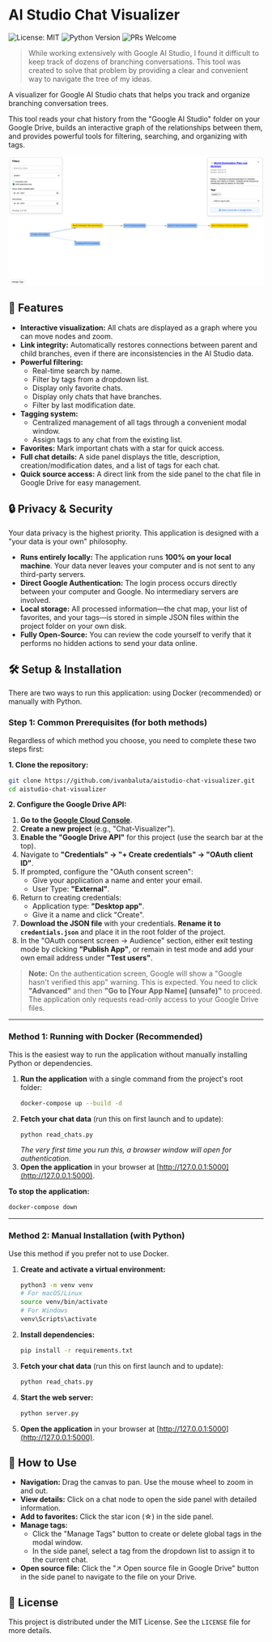 # AI Studio Chat Visualizer

![License: MIT](https://img.shields.io/badge/License-MIT-yellow.svg)
![Python Version](https://img.shields.io/badge/python-3.7+-blue.svg)
![PRs Welcome](https://img.shields.io/badge/PRs-welcome-brightgreen.svg)

> While working extensively with Google AI Studio, I found it difficult to keep track of dozens of branching conversations. This tool was created to solve that problem by providing a clear and convenient way to navigate the tree of my ideas.

A visualizer for Google AI Studio chats that helps you track and organize branching conversation trees.

This tool reads your chat history from the "Google AI Studio" folder on your Google Drive, builds an interactive graph of the relationships between them, and provides powerful tools for filtering, searching, and organizing with tags.

![alt text](screenshot.png)

## 🚀 Features

*   **Interactive visualization:** All chats are displayed as a graph where you can move nodes and zoom.
*   **Link integrity:** Automatically restores connections between parent and child branches, even if there are inconsistencies in the AI Studio data.
*   **Powerful filtering:**
    *   Real-time search by name.
    *   Filter by tags from a dropdown list.
    *   Display only favorite chats.
    *   Display only chats that have branches.
    *   Filter by last modification date.
*   **Tagging system:**
    *   Centralized management of all tags through a convenient modal window.
    *   Assign tags to any chat from the existing list.
*   **Favorites:** Mark important chats with a star for quick access.
*   **Full chat details:** A side panel displays the title, description, creation/modification dates, and a list of tags for each chat.
*   **Quick source access:** A direct link from the side panel to the chat file in Google Drive for easy management.

## 🔒 Privacy & Security

Your data privacy is the highest priority. This application is designed with a "your data is your own" philosophy.

*   **Runs entirely locally:** The application runs **100% on your local machine**. Your data never leaves your computer and is not sent to any third-party servers.
*   **Direct Google Authentication:** The login process occurs directly between your computer and Google. No intermediary servers are involved.
*   **Local storage:** All processed information—the chat map, your list of favorites, and your tags—is stored in simple JSON files within the project folder on your own disk.
*   **Fully Open-Source:** You can review the code yourself to verify that it performs no hidden actions to send your data online.

## 🛠️ Setup & Installation

There are two ways to run this application: using Docker (recommended) or manually with Python.

### Step 1: Common Prerequisites (for both methods)

Regardless of which method you choose, you need to complete these two steps first:

**1. Clone the repository:**

```bash
git clone https://github.com/ivanbaluta/aistudio-chat-visualizer.git
cd aistudio-chat-visualizer
```

**2. Configure the Google Drive API:**
1.  **Go to the [Google Cloud Console](https://console.cloud.google.com/)**.
2.  **Create a new project** (e.g., "Chat-Visualizer").
3.  **Enable the "Google Drive API"** for this project (use the search bar at the top).
4.  Navigate to **"Credentials" -> "+ Create credentials" -> "OAuth client ID"**.
5.  If prompted, configure the "OAuth consent screen":
    *   Give your application a name and enter your email.
    *   User Type: **"External"**.
6.  Return to creating credentials:
    *   Application type: **"Desktop app"**.
    *   Give it a name and click "Create".
7.  **Download the JSON file** with your credentials. **Rename it to `credentials.json`** and place it in the root folder of the project.
8. In the "OAuth consent screen -> Audience" section, either exit testing mode by clicking **"Publish App"**, or remain in test mode and add your own email address under **"Test users"**.

> **Note:** On the authentication screen, Google will show a "Google hasn't verified this app" warning. This is expected. You need to click **"Advanced"** and then **"Go to [Your App Name] (unsafe)"** to proceed. The application only requests read-only access to your Google Drive files.

---

### Method 1: Running with Docker (Recommended)

This is the easiest way to run the application without manually installing Python or dependencies.

1.  **Run the application** with a single command from the project's root folder:
    ```bash
    docker-compose up --build -d
    ```
2.  **Fetch your chat data** (run this on first launch and to update):
    ```bash
    python read_chats.py
    ```
    *The very first time you run this, a browser window will open for authentication.*
3.  **Open the application** in your browser at [http://127.0.0.1:5000](http://127.0.0.1:5000).

**To stop the application:**
```bash
docker-compose down
```

---

### Method 2: Manual Installation (with Python)

Use this method if you prefer not to use Docker.

1.  **Create and activate a virtual environment:**

    ```bash
    python3 -m venv venv
    # For macOS/Linux
    source venv/bin/activate
    # For Windows
    venv\Scripts\activate
    ```
2.  **Install dependencies:**
    ```bash
    pip install -r requirements.txt
    ```
3.  **Fetch your chat data** (run this on first launch and to update):
    ```bash
    python read_chats.py
    ```
4.  **Start the web server:**
    ```bash
    python server.py
    ```
5.  **Open the application** in your browser at [http://127.0.0.1:5000](http://127.0.0.1:5000).

## 📖 How to Use

*   **Navigation:** Drag the canvas to pan. Use the mouse wheel to zoom in and out.
*   **View details:** Click on a chat node to open the side panel with detailed information.
*   **Add to favorites:** Click the star icon (☆) in the side panel.
*   **Manage tags:**
    *   Click the "Manage Tags" button to create or delete global tags in the modal window.
    *   In the side panel, select a tag from the dropdown list to assign it to the current chat.
*   **Open source file:** Click the "↗️ Open source file in Google Drive" button in the side panel to navigate to the file on your Drive.

## 📜 License

This project is distributed under the MIT License. See the `LICENSE` file for more details.